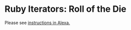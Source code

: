 # Ruby Iterators: Roll of the Die

Please see [instructions in Alexa.](https://alexa.bitmaker.co/assignments/2458/latest)
